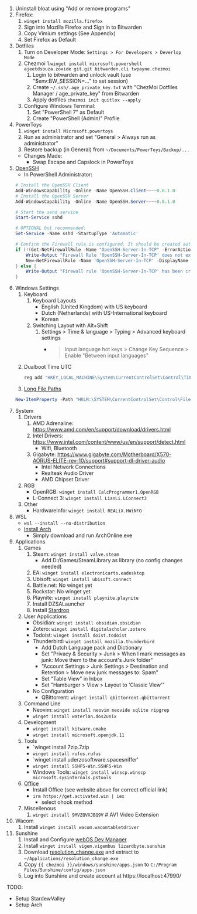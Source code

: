 1. Uninstall bloat using "Add or remove programs"
1. Firefox:
    1. `winget install mozilla.firefox`
    1. Sign into Mozilla Firefox and Sign in to Bitwarden
    1. Copy Vimium settings (See Appendix)
    1. Set Firefox as Default	
1. Dotfiles
	1. Turn on Developer Mode: `Settings > For Developers > Deverlop Mode`
	1. Chezmoi
		1.`winget install microsoft.powershell ajeetdsouza.zoxide git.git bitwarden.cli twpayne.chezmoi `
		1. Login to bitwarden and unlock vault (use "$env:BW_SESSION=..." to set session)
		1. Create `~/.ssh/.age_private_key.txt` with "ChezMoi Dotfiles Manager / age_private_key" from Bitwarden
		1. Apply dotfiles `chezmoi init quitlox --apply`
    1. Configure Windows Terminal:
        1. Set "PowerShell 7" as Default
        1. Create "PowerShell (Admin)" Profile
1. PowerToys
	1. `winget install Microsoft.powertoys`
	1. Run as administrator and set "General > Always run as administrator"
	1. Restore backup (in General) from `~/Documents/PowerToys/Backup/...`
	- Changes Made:
		- Swap Escape and Capslock in PowerToys
1. [OpenSSH](https://learn.microsoft.com/en-us/windows-server/administration/openssh/openssh_install_firstuse?tabs=powershell)
    - In PowerShell Administrator:
    ```powershell
    # Install the OpenSSH Client
    Add-WindowsCapability -Online -Name OpenSSH.Client~~~~0.0.1.0
    # Install the OpenSSH Server
    Add-WindowsCapability -Online -Name OpenSSH.Server~~~~0.0.1.0

    # Start the sshd service
    Start-Service sshd

    # OPTIONAL but recommended:
    Set-Service -Name sshd -StartupType 'Automatic'

    # Confirm the Firewall rule is configured. It should be created automatically by setup. Run the following to verify
    if (!(Get-NetFirewallRule -Name "OpenSSH-Server-In-TCP" -ErrorAction SilentlyContinue | Select-Object Name, Enabled)) {
        Write-Output "Firewall Rule 'OpenSSH-Server-In-TCP' does not exist, creating it..."
        New-NetFirewallRule -Name 'OpenSSH-Server-In-TCP' -DisplayName 'OpenSSH Server (sshd)' -Enabled True -Direction Inbound -Protocol TCP -Action Allow -LocalPort 22
    } else {
        Write-Output "Firewall rule 'OpenSSH-Server-In-TCP' has been created and exists."
    }
    ```
1. Windows Settings
    1. Keyboard
        1. Keyboard Layouts
            - English (United Kingdom)  with US keyboard
            - Dutch (Netherlands) with US-International keyboard
            - Korean
        1. Switching Layout with Alt+Shift
            1. Settings > Time & language > Typing > Advanced keyboard settings
                * > Input language hot keys > Change Key Sequence > Enable "Between input languages"
    2. Dualboot Time UTC
       ```powershell
       reg add "HKEY_LOCAL_MACHINE\System\CurrentControlSet\Control\TimeZoneInformation" /v RealTimeIsUniversal /d 1 /t REG_DWORD /f
       ```
    3. [Long File Paths](https://learn.microsoft.com/en-us/windows/win32/fileio/maximum-file-path-limitation?tabs=powershell)
    ```powershell
    New-ItemProperty -Path "HKLM:\SYSTEM\CurrentControlSet\Control\FileSystem" -Name "LongPathsEnabled" -Value 1 -PropertyType DWORD -Force
    ```
1. System
    1. Drivers
        1. AMD Adrenaline: https://www.amd.com/en/support/download/drivers.html
        2. Intel Drivers: https://www.intel.com/content/www/us/en/support/detect.html
            - Wifi, Bluetooth
        3. Gigabyte: https://www.gigabyte.com/Motherboard/X570-AORUS-ELITE-rev-10/support#support-dl-driver-audio
            - Intel Network Connections
            - Realteak Audio Driver
            - AMD Chipset Driver
    2. RGB
        - OpenRGB: `winget install CalcProgrammer1.OpenRGB`
        - L-Connect 3: `winget install LianLi.LConnect3`
    3. Other
        - HardwareInfo: `winget install REALiX.HWiNFO`
1. WSL
    - `wsl --install --no-distribution`
    - [Install Arch](https://wsldl-pg.github.io/ArchW-docs/How-to-Setup/)
        - Simply download and run ArchOnline.exe
1. Applications
    1. Games
        1. Steam: `winget install valve.steam`
            - Add D:/Games/SteamLibrary as library (no config changes needed)
        2. EA: `winget install electronicarts.eadesktop`
        3. Ubisoft: `winget install ubisoft.connect` 
        4. Battle.net: No winget yet
        5. Rockstar: No winget yet
        6. Playnite: `winget install playnite.playnite`
        7. Install DZSALauncher
        8. Install [Stardrop](https://github.com/Floogen/Stardrop/releases/latest)
    1. User Applications
        - Obsidian: `winget install obsidian.obsidian`
        - Zotero: `winget install digitalscholar.zotero`
        - Todoist: `winget install doist.todoist`
        - Thunderbird: `winget install mozilla.thunderbird`
            - Add Dutch Language pack and Dictionary
            - Set "Privacy & Security > Junk > When I mark messages as junk: Move them to the account's Junk folder"
            - "Account Settings > Junk Settings > Destination and Retention > Move new junk messages to: Spam"
            - Set "Table View" in Inbox
            - Set "Hamburger > View > Layout to 'Classic View'"
        - No Configuration
            - QBittorrent: `winget install qbittorrent.qbittorrent`
    1. Command Line
        - Neovim: `winget install neovim neovide sqlite ripgrep`
        - `winget install waterlan.dos2unix`
    1. Development
        - `winget install kitware.cmake`
        - `winget install microsoft.openjdk.11`
    1. Tools
        - `winget install 7zip.7zip
        - `winget install rufus.rufus`
        - `winget install uderzosoftware.spacesniffer'
        - `winget install SSHFS-Win.SSHFS-Win`
        - Windows Tools: 
          `winget install winscp.winscp microsoft.sysinternals.pstools`
    1. [Office](https://massgrave.dev/#method_1_-_powershell)
        - Install Office (see website above for correct official link)
        - `irm https://get.activated.win | iex`
            - select ohook method
    1. Miscellenous
        1. `winget install 9MVZQVXJBQ9V` # AV1 Video Extension
1. Wacom
    1. Install `winget install wacom.wacomtabletdriver`
1. Sunshine
    1. Install and Configure [webOS Dev Manager](https://github.com/webosbrew/dev-manager-desktop/releases/latest)
    1. Install `winget install vigem.vigembus lizardbyte.sunshin`
    1. Download [resolution_change.exe](https://github.com/designer-living/sunshine_utils/releases/latest) and extract to `~/Applications/resolution_change.exe`
    1. Copy `{{ chezmoi }}/windows/sunshine/apps.json` to `C:/Program Files/Sunshine/config/apps.json`
    1. Log into Sunshine and create account at https://localhost:47990/
    

TODO:
- Setup StardewValley
- Setup Arch
